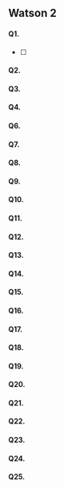 ## Watson 2
#### Q1. 
- [ ] 
#### Q2.
#### Q3.
#### Q4.
#### Q6.
#### Q7.
#### Q8.
#### Q9.
#### Q10.
#### Q11.
#### Q12.
#### Q13.
#### Q14.
#### Q15.
#### Q16.
#### Q17.
#### Q18.
#### Q19.
#### Q20.
#### Q21.
#### Q22.
#### Q23.
#### Q24.
#### Q25.
